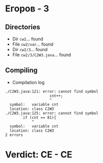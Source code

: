 # Егоров - 3
## Directories
- Dir `cw2`... found
- File `cw2/var`... found
- Dir `cw2/3`... found
- File `cw2/3/C2W3.java`... found
## Compiling
- Compilation log
```
./C2W3.java:121: error: cannot find symbol
                    cnt++;
                    ^
  symbol:   variable cnt
  location: class C2W3
./C2W3.java:125: error: cannot find symbol
        if (cnt == 81){
            ^
  symbol:   variable cnt
  location: class C2W3
2 errors

```
# Verdict: **CE** - CE
